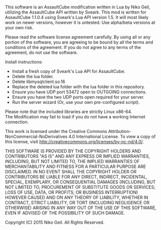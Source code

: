 This software is an AssaultCube modification written in Lua by Niko Geil, utilizing the AssaultCube API written by Sveark. This mod is written for AssaultCube 1.1.0.4 using Sveark's Lua API version 1.5. It will most likely work on newer versions, however it is untested. Use alpha/beta versions at your own risk.  
  
Please read the software license agreement carefully. By using all or any portion of the software, you are agreeing to be bound by all the terms and conditions of the agreement. If you do not agree to any terms of the agreement, do not use the software.  
  
Install instructions:  
* Install a fresh copy of Sveark's Lua API for AssaultCube.  
* Delete the lua folder.  
* Delete libmysqlclient.so.16  
* Replace the deleted lua folder with the lua folder in this repository.  
* Ensure you have UDP port 53472 open to OUTGOING connections.  
* Ensure you have the two UDP ports open required for your server.  
* Run the server wizard (Or, use your own pre-configured script).  
  
Please note that the included libraries are strictly Linux x86-64.  
The Modification may fail to load if you do not have a working Internet connection.  
  
This work is licensed under the Creative Commons Attribution-NonCommercial-NoDerivatives 4.0 International License. To view a copy of this license, visit http://creativecommons.org/licenses/by-nc-nd/4.0/.  
  
THIS SOFTWARE IS PROVIDED BY THE COPYRIGHT HOLDERS AND CONTRIBUTORS "AS IS" AND ANY EXPRESS OR IMPLIED WARRANTIES, INCLUDING, BUT NOT LIMITED TO, THE IMPLIED WARRANTIES OF MERCHANTABILITY AND FITNESS FOR A PARTICULAR PURPOSE ARE DISCLAIMED. IN NO EVENT SHALL THE COPYRIGHT HOLDER OR CONTRIBUTORS BE LIABLE FOR ANY DIRECT, INDIRECT, INCIDENTAL, SPECIAL, EXEMPLARY, OR CONSEQUENTIAL DAMAGES (INCLUDING, BUT NOT LIMITED TO, PROCUREMENT OF SUBSTITUTE GOODS OR SERVICES; LOSS OF USE, DATA, OR PROFITS; OR BUSINESS INTERRUPTION) HOWEVER CAUSED AND ON ANY THEORY OF LIABILITY, WHETHER IN CONTRACT, STRICT LIABILITY, OR TORT (INCLUDING NEGLIGENCE OR OTHERWISE) ARISING IN ANY WAY OUT OF THE USE OF THIS SOFTWARE, EVEN IF ADVISED OF THE POSSIBILITY OF SUCH DAMAGE.  
  
Copyright (C) 2015 Niko Geil. All Rights Reserved.  
